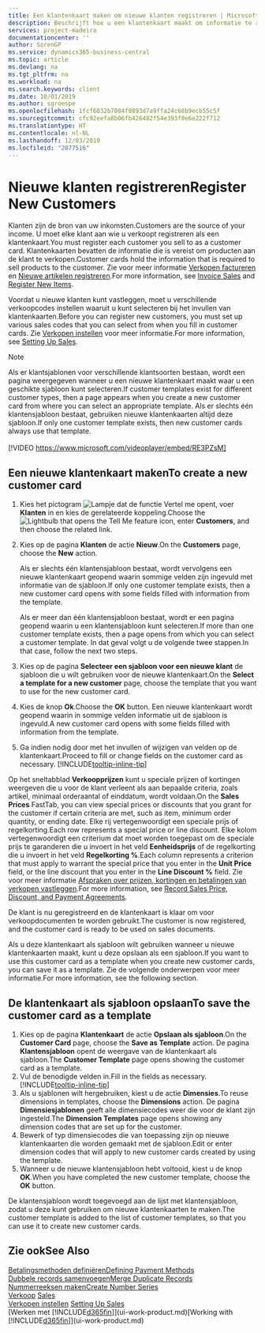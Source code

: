 ```yaml
---
title: Een klantenkaart maken om nieuwe klanten registreren | Microsoft Docs
description: Beschrijft hoe u een klantenkaart maakt om informatie te registreren over elke nieuwe klant of cliënt aan wie u verkoopt.
services: project-madeira
documentationcenter: ''
author: SorenGP
ms.service: dynamics365-business-central
ms.topic: article
ms.devlang: na
ms.tgt_pltfrm: na
ms.workload: na
ms.search.keywords: client
ms.date: 10/01/2019
ms.author: sgroespe
ms.openlocfilehash: 1fcf6032b7084f0893d7a9ffa24c68b9ecb55c5f
ms.sourcegitcommit: cfc92eefa8b06fb426482f54e393f0e6e222f712
ms.translationtype: HT
ms.contentlocale: nl-NL
ms.lasthandoff: 12/03/2019
ms.locfileid: "2877516"
---
```

# <a name="register-new-customers"></a><span data-ttu-id="905b4-103">Nieuwe klanten registreren</span><span class="sxs-lookup"><span data-stu-id="905b4-103">Register New Customers</span></span>
<span data-ttu-id="905b4-104">Klanten zijn de bron van uw inkomsten.</span><span class="sxs-lookup"><span data-stu-id="905b4-104">Customers are the source of your income.</span></span> <span data-ttu-id="905b4-105">U moet elke klant aan wie u verkoopt registreren als een klantenkaart.</span><span class="sxs-lookup"><span data-stu-id="905b4-105">You must register each customer you sell to as a customer card.</span></span> <span data-ttu-id="905b4-106">Klantenkaarten bevatten de informatie die is vereist om producten aan de klant te verkopen.</span><span class="sxs-lookup"><span data-stu-id="905b4-106">Customer cards hold the information that is required to sell products to the customer.</span></span> <span data-ttu-id="905b4-107">Zie voor meer informatie [Verkopen factureren](sales-how-invoice-sales.md) en [Nieuwe artikelen registreren](inventory-how-register-new-items.md).</span><span class="sxs-lookup"><span data-stu-id="905b4-107">For more information, see [Invoice Sales](sales-how-invoice-sales.md) and [Register New Items](inventory-how-register-new-items.md).</span></span>  

<span data-ttu-id="905b4-108">Voordat u nieuwe klanten kunt vastleggen, moet u verschillende verkoopcodes instellen waaruit u kunt selecteren bij het invullen van klantenkaarten.</span><span class="sxs-lookup"><span data-stu-id="905b4-108">Before you can register new customers, you must set up various sales codes that you can select from when you fill in customer cards.</span></span> <span data-ttu-id="905b4-109">Zie [Verkopen instellen](sales-setup-sales.md) voor meer informatie.</span><span class="sxs-lookup"><span data-stu-id="905b4-109">For more information, see [Setting Up Sales](sales-setup-sales.md).</span></span>

> [!NOTE]  
>   <span data-ttu-id="905b4-110">Als er klantsjablonen voor verschillende klantsoorten bestaan, wordt een pagina weergegeven wanneer u een nieuwe klantenkaart maakt waar u een geschikte sjabloon kunt selecteren.</span><span class="sxs-lookup"><span data-stu-id="905b4-110">If customer templates exist for different customer types, then a page appears when you create a new customer card from where you can select an appropriate template.</span></span> <span data-ttu-id="905b4-111">Als er slechts één klantensjabloon bestaat, gebruiken nieuwe klantenkaarten altijd deze sjabloon.</span><span class="sxs-lookup"><span data-stu-id="905b4-111">If only one customer template exists, then new customer cards always use that template.</span></span>
<br><br>
> [!VIDEO https://www.microsoft.com/videoplayer/embed/RE3PZsM]

## <a name="to-create-a-new-customer-card"></a><span data-ttu-id="905b4-112">Een nieuwe klantenkaart maken</span><span class="sxs-lookup"><span data-stu-id="905b4-112">To create a new customer card</span></span>
1. <span data-ttu-id="905b4-113">Kies het pictogram ![Lampje dat de functie Vertel me opent](media/ui-search/search_small.png "Vertel me wat u wilt doen"), voer **Klanten** in en kies de gerelateerde koppeling.</span><span class="sxs-lookup"><span data-stu-id="905b4-113">Choose the ![Lightbulb that opens the Tell Me feature](media/ui-search/search_small.png "Tell me what you want to do") icon, enter **Customers**, and then choose the related link.</span></span>  
2. <span data-ttu-id="905b4-114">Kies op de pagina **Klanten** de actie **Nieuw**.</span><span class="sxs-lookup"><span data-stu-id="905b4-114">On the **Customers** page, choose the **New** action.</span></span>

    <span data-ttu-id="905b4-115">Als er slechts één klantensjabloon bestaat, wordt vervolgens een nieuwe klantenkaart geopend waarin sommige velden zijn ingevuld met informatie van de sjabloon.</span><span class="sxs-lookup"><span data-stu-id="905b4-115">If only one customer template exists, then a new customer card opens with some fields filled with information from the template.</span></span>

    <span data-ttu-id="905b4-116">Als er meer dan één klantensjabloon bestaat, wordt er een pagina geopend waarin u een klantensjabloon kunt selecteren.</span><span class="sxs-lookup"><span data-stu-id="905b4-116">If more than one customer template exists, then a page opens from which you can select a customer template.</span></span> <span data-ttu-id="905b4-117">In dat geval volgt u de volgende twee stappen.</span><span class="sxs-lookup"><span data-stu-id="905b4-117">In that case, follow the next two steps.</span></span>
3. <span data-ttu-id="905b4-118">Kies op de pagina **Selecteer een sjabloon voor een nieuwe klant** de sjabloon die u wilt gebruiken voor de nieuwe klantenkaart.</span><span class="sxs-lookup"><span data-stu-id="905b4-118">On the **Select a template for a new customer** page, choose the template that you want to use for the new customer card.</span></span>
4. <span data-ttu-id="905b4-119">Kies de knop **Ok**.</span><span class="sxs-lookup"><span data-stu-id="905b4-119">Choose the **OK** button.</span></span> <span data-ttu-id="905b4-120">Een nieuwe klantenkaart wordt geopend waarin in sommige velden informatie uit de sjabloon is ingevuld.</span><span class="sxs-lookup"><span data-stu-id="905b4-120">A new customer card opens with some fields filled with information from the template.</span></span>  
5. <span data-ttu-id="905b4-121">Ga indien nodig door met het invullen of wijzigen van velden op de klantenkaart.</span><span class="sxs-lookup"><span data-stu-id="905b4-121">Proceed to fill or change fields on the customer card as necessary.</span></span> [!INCLUDE[tooltip-inline-tip](includes/tooltip-inline-tip_md.md)]

<span data-ttu-id="905b4-122">Op het sneltabblad **Verkoopprijzen** kunt u speciale prijzen of kortingen weergeven die u voor de klant verleent als aan bepaalde criteria, zoals artikel, minimaal orderaantal of einddatum, wordt voldaan.</span><span class="sxs-lookup"><span data-stu-id="905b4-122">On the **Sales Prices** FastTab, you can view special prices or discounts that you grant for the customer if certain criteria are met, such as item, minimum order quantity, or ending date.</span></span> <span data-ttu-id="905b4-123">Elke rij vertegenwoordigt een speciale prijs of regelkorting.</span><span class="sxs-lookup"><span data-stu-id="905b4-123">Each row represents a special price or line discount.</span></span> <span data-ttu-id="905b4-124">Elke kolom vertegenwoordigt een criterium dat moet worden toegepast om de speciale prijs te garanderen die u invoert in het veld **Eenheidsprijs** of de regelkorting die u invoert in het veld **Regelkorting %**.</span><span class="sxs-lookup"><span data-stu-id="905b4-124">Each column represents a criterion that must apply to warrant the special price that you enter in the **Unit Price** field, or the line discount that you enter in the **Line Discount %** field.</span></span> <span data-ttu-id="905b4-125">Zie voor meer informatie [Afspraken over prijzen, kortingen en betalingen van verkopen vastleggen](sales-how-record-sales-price-discount-payment-agreements.md).</span><span class="sxs-lookup"><span data-stu-id="905b4-125">For more information, see [Record Sales Price, Discount, and Payment Agreements](sales-how-record-sales-price-discount-payment-agreements.md).</span></span>

<span data-ttu-id="905b4-126">De klant is nu geregistreerd en de klantenkaart is klaar om voor verkoopdocumenten te worden gebruikt.</span><span class="sxs-lookup"><span data-stu-id="905b4-126">The customer is now registered, and the customer card is ready to be used on sales documents.</span></span>

<span data-ttu-id="905b4-127">Als u deze klantenkaart als sjabloon wilt gebruiken wanneer u nieuwe klantenkaarten maakt, kunt u deze opslaan als een sjabloon.</span><span class="sxs-lookup"><span data-stu-id="905b4-127">If you want to use this customer card as a template when you create new customer cards, you can save it as a template.</span></span> <span data-ttu-id="905b4-128">Zie de volgende onderwerpen voor meer informatie.</span><span class="sxs-lookup"><span data-stu-id="905b4-128">For more information, see the following section.</span></span>

## <a name="to-save-the-customer-card-as-a-template"></a><span data-ttu-id="905b4-129">De klantenkaart als sjabloon opslaan</span><span class="sxs-lookup"><span data-stu-id="905b4-129">To save the customer card as a template</span></span>
1. <span data-ttu-id="905b4-130">Kies op de pagina **Klantenkaart** de actie **Opslaan als sjabloon**.</span><span class="sxs-lookup"><span data-stu-id="905b4-130">On the **Customer Card** page, choose the **Save as Template** action.</span></span> <span data-ttu-id="905b4-131">De pagina **Klantensjabloon** opent de weergave van de klantenkaart als sjabloon.</span><span class="sxs-lookup"><span data-stu-id="905b4-131">The **Customer Template** page opens showing the customer card as a template.</span></span>
2. <span data-ttu-id="905b4-132">Vul de benodigde velden in.</span><span class="sxs-lookup"><span data-stu-id="905b4-132">Fill in the fields as necessary.</span></span> [!INCLUDE[tooltip-inline-tip](includes/tooltip-inline-tip_md.md)]
3. <span data-ttu-id="905b4-133">Als u sjablonen wilt hergebruiken, kiest u de actie **Dimensies**.</span><span class="sxs-lookup"><span data-stu-id="905b4-133">To reuse dimensions in templates, choose the **Dimensions** action.</span></span> <span data-ttu-id="905b4-134">De pagina **Dimensiesjablonen** geeft alle dimensiecodes weer die voor de klant zijn ingesteld.</span><span class="sxs-lookup"><span data-stu-id="905b4-134">The **Dimension Templates** page opens showing any dimension codes that are set up for the customer.</span></span>
4. <span data-ttu-id="905b4-135">Bewerk of typ dimensiecodes die van toepassing zijn op nieuwe klantenkaarten die worden gemaakt met de sjabloon.</span><span class="sxs-lookup"><span data-stu-id="905b4-135">Edit or enter dimension codes that will apply to new customer cards created by using the template.</span></span>  
5. <span data-ttu-id="905b4-136">Wanneer u de nieuwe klantensjabloon hebt voltooid, kiest u de knop **OK**.</span><span class="sxs-lookup"><span data-stu-id="905b4-136">When you have completed the new customer template, choose the **OK** button.</span></span>

<span data-ttu-id="905b4-137">De klantensjabloon wordt toegevoegd aan de lijst met klantensjabloon, zodat u deze kunt gebruiken om nieuwe klantenkaarten te maken.</span><span class="sxs-lookup"><span data-stu-id="905b4-137">The customer template is added to the list of customer templates, so that you can use it to create new customer cards.</span></span>

## <a name="see-also"></a><span data-ttu-id="905b4-138">Zie ook</span><span class="sxs-lookup"><span data-stu-id="905b4-138">See Also</span></span>
[<span data-ttu-id="905b4-139">Betalingsmethoden definiëren</span><span class="sxs-lookup"><span data-stu-id="905b4-139">Defining Payment Methods</span></span>](finance-payment-methods.md)  
[<span data-ttu-id="905b4-140">Dubbele records samenvoegen</span><span class="sxs-lookup"><span data-stu-id="905b4-140">Merge Duplicate Records</span></span>](sales-how-merge-duplicate-records.md)  
[<span data-ttu-id="905b4-141">Nummerreeksen maken</span><span class="sxs-lookup"><span data-stu-id="905b4-141">Create Number Series</span></span>](ui-create-number-series.md)  
<span data-ttu-id="905b4-142">[Verkoop](sales-manage-sales.md)  </span><span class="sxs-lookup"><span data-stu-id="905b4-142">[Sales](sales-manage-sales.md)  </span></span>  
<span data-ttu-id="905b4-143">[Verkopen instellen](sales-setup-sales.md)  </span><span class="sxs-lookup"><span data-stu-id="905b4-143">[Setting Up Sales](sales-setup-sales.md)  </span></span>  
<span data-ttu-id="905b4-144">[Werken met [!INCLUDE[d365fin](includes/d365fin_md.md)]](ui-work-product.md)</span><span class="sxs-lookup"><span data-stu-id="905b4-144">[Working with [!INCLUDE[d365fin](includes/d365fin_md.md)]](ui-work-product.md)</span></span>
